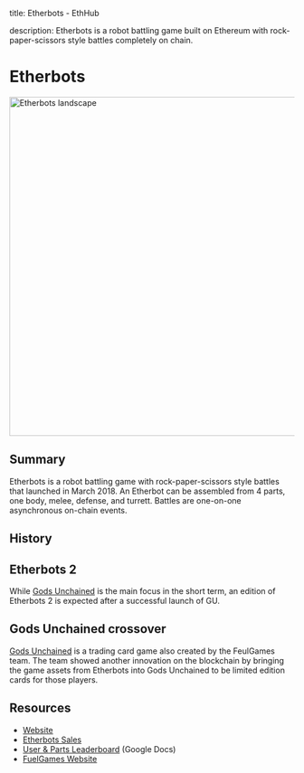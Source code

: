 title: Etherbots - EthHub

description: Etherbots is a robot battling game built on Ethereum with rock-paper-scissors style battles completely on chain.

# Etherbots

<img src="https://pbs.twimg.com/media/DZjNXkDX4AMcXCe.jpg" alt="Etherbots landscape" width="600" />

## Summary

Etherbots is a robot battling game with rock-paper-scissors style battles that launched in March 2018. An Etherbot can be assembled from 4 parts, one body, melee, defense, and turrett. Battles are one-on-one asynchronous on-chain events.

## History

## Etherbots 2

While [Gods Unchained](https://docs.ethhub.io/built-on-ethereum/games/gods-unchained) is the main focus in the short term, an edition of Etherbots 2 is expected after a successful launch of GU.

## Gods Unchained crossover

[Gods Unchained](https://docs.ethhub.io/built-on-ethereum/games/gods-unchained) is a trading card game also created by the FeulGames team. The team showed another innovation on the blockchain by bringing the game assets from Etherbots into Gods Unchained to be limited edition cards for those players.

## Resources

 * [Website](https://etherbots.io/)
 * [Etherbots Sales](https://etherbot-sales.herokuapp.com)
 * [User & Parts Leaderboard](https://docs.google.com/spreadsheets/d/1vjhPSC4BsVBu-WOt_5KMVg3v_3AlpJ2RGwupB7PvCmM/edit#gid=653974819) \(Google Docs\)
 * [FuelGames Website](https://www.fuelgames.io/)
